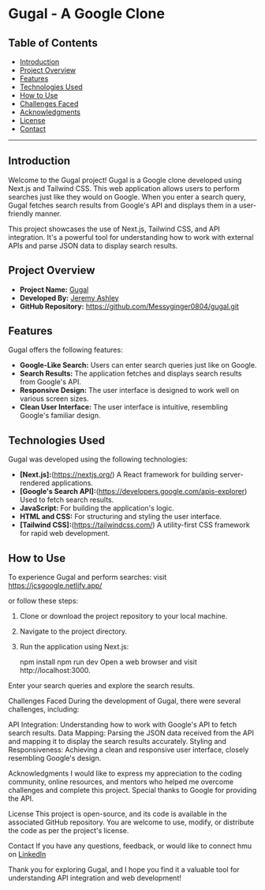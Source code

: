 # Gugal - A Google Clone

## Table of Contents
- [Introduction](#introduction)
- [Project Overview](#project-overview)
- [Features](#features)
- [Technologies Used](#technologies-used)
- [How to Use](#how-to-use)
- [Challenges Faced](#challenges-faced)
- [Acknowledgments](#acknowledgments)
- [License](#license)
- [Contact](#contact)

---

## Introduction

Welcome to the Gugal project! Gugal is a Google clone developed using Next.js and Tailwind CSS. This web application allows users to perform searches just like they would on Google. When you enter a search query, Gugal fetches search results from Google's API and displays them in a user-friendly manner.

This project showcases the use of Next.js, Tailwind CSS, and API integration. It's a powerful tool for understanding how to work with external APIs and parse JSON data to display search results.

## Project Overview

- **Project Name:** [Gugal](https://jcsgoogle.netlify.app/)
- **Developed By:** [Jeremy Ashley](https://jcsgoogle.netlify.app/)
- **GitHub Repository:** https://github.com/Messyginger0804/gugal.git

## Features

Gugal offers the following features:

- **Google-Like Search:** Users can enter search queries just like on Google.
- **Search Results:** The application fetches and displays search results from Google's API.
- **Responsive Design:** The user interface is designed to work well on various screen sizes.
- **Clean User Interface:** The user interface is intuitive, resembling Google's familiar design.

## Technologies Used

Gugal was developed using the following technologies:

- **[Next.js]:**(https://nextjs.org/) A React framework for building server-rendered applications.
- **[Google's Search API]:**(https://developers.google.com/apis-explorer) Used to fetch search results.
- **JavaScript:** For building the application's logic.
- **HTML and CSS:** For structuring and styling the user interface.
- **[Tailwind CSS]:**(https://tailwindcss.com/) A utility-first CSS framework for rapid web development.

## How to Use

To experience Gugal and perform searches:
visit https://jcsgoogle.netlify.app/

 or follow these steps:

1. Clone or download the project repository to your local machine.

2. Navigate to the project directory.

3. Run the application using Next.js:

   npm install
   npm run dev
Open a web browser and visit http://localhost:3000.

Enter your search queries and explore the search results.

Challenges Faced
During the development of Gugal, there were several challenges, including:

API Integration: Understanding how to work with Google's API to fetch search results.
Data Mapping: Parsing the JSON data received from the API and mapping it to display the search results accurately.
Styling and Responsiveness: Achieving a clean and responsive user interface, closely resembling Google's design.

Acknowledgments
I would like to express my appreciation to the coding community, online resources, and mentors who helped me overcome challenges and complete this project. Special thanks to Google for providing the API.

License
This project is open-source, and its code is available in the associated GitHub repository. You are welcome to use, modify, or distribute the code as per the project's license.

Contact
If you have any questions, feedback, or would like to connect hmu on [LinkedIn](https://www.linkedin.com/in/jeremy-ashley-webdev/)

Thank you for exploring Gugal, and I hope you find it a valuable tool for understanding API integration and web development!